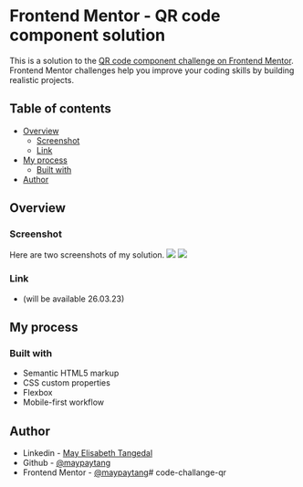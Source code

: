 # Frontend Mentor - QR code component solution

This is a solution to the [QR code component challenge on Frontend Mentor](https://www.frontendmentor.io/challenges/qr-code-component-iux_sIO_H). Frontend Mentor challenges help you improve your coding skills by building realistic projects. 

## Table of contents

- [Overview](#overview)
  - [Screenshot](#screenshot)
  - [Link](#link)
- [My process](#my-process)
  - [Built with](#built-with)
- [Author](#author)


## Overview

### Screenshot
Here are two screenshots of my solution.
![](./Screenshot-desktop.png)
![](./Screenshot-mobile.png)

### Link
- (will be available 26.03.23)

## My process

### Built with
- Semantic HTML5 markup
- CSS custom properties
- Flexbox
- Mobile-first workflow


## Author
- Linkedin - [May Elisabeth Tangedal](https://www.linkedin.com/in/may-elisabeth-tangedal-607930165)
- Github - [@maypaytang](https://github.com/maypaytang)
- Frontend Mentor - [@maypaytang](https://www.frontendmentor.io/profile/maypaytang)# code-challange-qr
